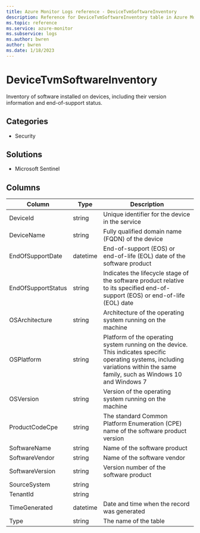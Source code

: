 ```yaml
---
title: Azure Monitor Logs reference - DeviceTvmSoftwareInventory
description: Reference for DeviceTvmSoftwareInventory table in Azure Monitor Logs.
ms.topic: reference
ms.service: azure-monitor
ms.subservice: logs
ms.author: bwren
author: bwren
ms.date: 1/18/2023
---
```


# DeviceTvmSoftwareInventory

 Inventory of software installed on devices, including their version information and end-of-support status.

## Categories

- Security
## Solutions

- Microsoft Sentinel




## Columns

| Column | Type | Description |
| --- | --- | --- |
| DeviceId | string | Unique identifier for the device in the service |
| DeviceName | string | Fully qualified domain name (FQDN) of the device |
| EndOfSupportDate | datetime | End-of-support (EOS) or end-of-life (EOL) date of the software product |
| EndOfSupportStatus | string | Indicates the lifecycle stage of the software product relative to its specified end-of-support (EOS) or end-of-life (EOL) date |
| OSArchitecture | string | Architecture of the operating system running on the machine |
| OSPlatform | string | Platform of the operating system running on the device. This indicates specific operating systems, including variations within the same family, such as Windows 10 and Windows 7 |
| OSVersion | string | Version of the operating system running on the machine |
| ProductCodeCpe | string | The standard Common Platform Enumeration (CPE) name of the software product version |
| SoftwareName | string | Name of the software product |
| SoftwareVendor | string | Name of the software vendor |
| SoftwareVersion | string | Version number of the software product |
| SourceSystem | string |  |
| TenantId | string |  |
| TimeGenerated | datetime | Date and time when the record was generated |
| Type | string | The name of the table |
